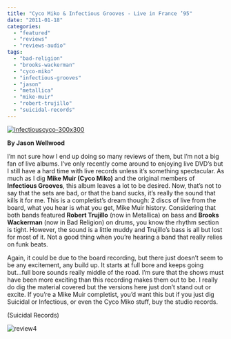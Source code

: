 ```yaml
---
title: "Cyco Miko & Infectious Grooves - Live in France ’95"
date: "2011-01-18"
categories: 
  - "featured"
  - "reviews"
  - "reviews-audio"
tags: 
  - "bad-religion"
  - "brooks-wackerman"
  - "cyco-miko"
  - "infectious-grooves"
  - "jason"
  - "metallica"
  - "mike-muir"
  - "robert-trujillo"
  - "suicidal-records"
---
```


[![](http://www.hellbound.ca/wp-content/uploads/2011/01/infectiouscyco-300x300.jpg "infectiouscyco-300x300")](http://www.hellbound.ca/wp-content/uploads/2011/01/infectiouscyco-300x300.jpg)

**By Jason Wellwood**

I’m not sure how I end up doing so many reviews of them, but I’m not a big fan of live albums. I’ve only recently come around to enjoying live DVD’s but I still have a hard time with live records unless it’s something spectacular. As much as I dig **Mike Muir (Cyco Miko)** and the original members of **Infectious Grooves**, this album leaves a lot to be desired. Now, that’s not to say that the sets are bad, or that the band sucks, it’s really the sound that kills it for me. This is a completist’s dream though: 2 discs of live from the board, what you hear is what you get, Mike Muir history. Considering that both bands featured **Robert Trujillo** (now in Metallica) on bass and **Brooks Wackerman** (now in Bad Religion) on drums, you know the rhythm section is tight. However, the sound is a little muddy and Trujillo’s bass is all but lost for most of it. Not a good thing when you’re hearing a band that really relies on funk beats.

Again, it could be due to the board recording, but there just doesn’t seem to be any excitement, any build up. It starts at full bore and keeps going but...full bore sounds really middle of the road. I’m sure that the shows must have been more exciting than this recording makes them out to be. I really do dig the material covered but the versions here just don’t stand out or excite. If you’re a Mike Muir completist, you’d want this but if you just dig Suicidal or Infectious, or even the Cyco Miko stuff, buy the studio records.

(Suicidal Records)

![](http://www.hellbound.ca/wp-content/uploads/2009/08/review41.png "review4")
